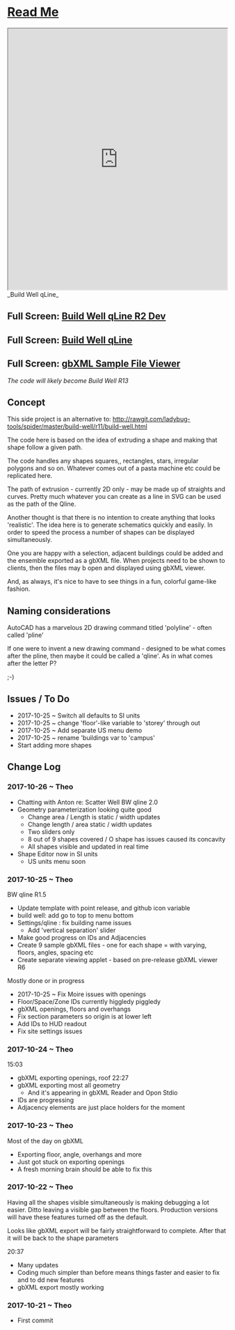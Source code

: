 <span style=display:none; >[You are now in a GitHub source code view - click this link to view Read Me file as a web page]( http://www.ladybug.tools/spider/#sandbox/build-well-qline/README.md "View file as a web page." ) </span>


# [Read Me]( #README.md )


<iframe src=http://ladybug-tools.github.io/spider/sandbox/build-well-qline/dev/index.html width=100% height=600px ></iframe>
_Build Well qLine_
<span style="display: none" >Iframes are not viewable in GitHub source code view</span>

## Full Screen: [Build Well qLine  R2 Dev]( http://ladybug-tools.github.io/spider/sandbox/build-well-qline/dev/index.html )

## Full Screen: [Build Well qLine]( http://ladybug-tools.github.io/spider/sandbox/build-well-qline/index.html )

## Full Screen: [gbXML Sample File Viewer]( http://ladybug-tools.github.io/spider/sandbox/build-well-qline/build-well-gbxml-sample-files//index.html )

_The code will likely become Build Well R13_


## Concept

This side project is an alternative to: http://rawgit.com/ladybug-tools/spider/master/build-well/r11/build-well.html

The code here is based on the idea of extruding a shape and making that shape follow a given path.

The code handles any shapes squares,, rectangles, stars, irregular polygons and so on. Whatever comes out of a pasta machine etc could be replicated here.

The path of extrusion - currently 2D only - may be made up of straights and curves. Pretty much whatever you can create as a line in SVG can be used as the path of the Qline.

Another thought is that there is no intention to create anything that looks 'realistic'. The idea here is to generate schematics quickly and easily. In order to speed the process a number of shapes can be displayed simultaneously. 

One you are happy with a selection, adjacent buildings could be added and the ensemble exported as a gbXML file. When projects need to be shown to clients, then the files may b open and displayed using gbXML viewer.

And, as always, it's nice to have to see things in a fun, colorful game-like fashion.

## Naming considerations

AutoCAD has a marvelous 2D drawing command titled 'polyline' - often called 'pline'

If one were to invent a new drawing command - designed to be what comes after the pline, then maybe it could be called a 'qline'. As in what comes after the letter P?

 ;-)


## Issues / To Do


* 2017-10-25 ~ Switch all defaults to SI units
* 2017-10-25 ~ change 'floor'-like variable to 'storey' through out
* 2017-10-25 ~ Add separate US menu demo
* 2017-10-25 ~ rename 'buildings var to 'campus'
* Start adding more shapes

## Change Log



### 2017-10-26 ~ Theo

* Chatting with Anton re: Scatter Well
BW qline 2.0
* Geometry parameterization looking quite good
	* Change area / Length is static / width updates
	* Change length / area static / width updates
	* Two sliders only
	* 8 out of 9 shapes covered / O shape has issues caused its concavity
	* All shapes visible and updated in real time
* Shape Editor now in SI units
	* US units menu soon

### 2017-10-25 ~ Theo


BW qline R1.5
* Update template with point release, and github icon variable
* build well: add go to top to menu bottom
* Settings/qline : fix building name issues
	* Add 'vertical separation' slider
* Make good progress on IDs and Adjacencies
* Create 9 sample gbXML files - one for each shape = with varying, floors, angles, spacing etc
* Create separate viewing applet - based on pre-release gbXML viewer R6


Mostly done or in progress

* 2017-10-25 ~ Fix Moire issues with openings
* Floor/Space/Zone IDs currently higgledy piggledy
* gbXML openings, floors and overhangs
* Fix section parameters so origin is at lower left
* Add IDs to HUD readout
* Fix site settings issues 


### 2017-10-24 ~ Theo

15:03
* gbXML exporting openings, roof
22:27
* gbXML exporting most all geometry
	* And it's appearing in gbXML Reader and Opon Stdio
* IDs are progressing
* Adjacency elements are just place holders for the moment


### 2017-10-23 ~ Theo

Most of the day on gbXML
* Exporting floor, angle, overhangs and more
* Just got stuck on exporting openings
* A fresh morning brain should be able to fix this

### 2017-10-22 ~ Theo

Having all the shapes visible simultaneously is making debugging a lot easier. Ditto leaving a visible gap between the floors. Production versions will have these features turned off as the default.

Looks like gbXML export will be fairly straightforward to complete. After that it will be back to the shape parameters

20:37
* Many updates
* Coding much simpler than before means things faster and easier to fix and to dd new features
* gbXML export mostly working

### 2017-10-21 ~ Theo

* First commit
